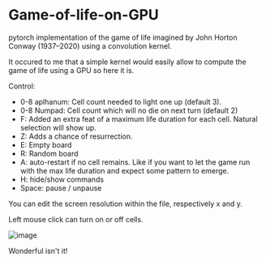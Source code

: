 # Game-of-life-on-GPU
pytorch implementation of the game of life imagined by John Horton Conway (1937–2020) using a convolution kernel.

It occured to me that a simple kernel would easily allow to compute the game of life using a GPU so here it is.

Control:

- 0-8 aplhanum: Cell count needed to light one up (default 3).
- 0-8 Numpad: Cell count which will no die on next turn (default 2)
- F: Added an extra feat of a maximum life duration for each cell. Natural selection will show up.
- Z: Adds a chance of resurrection.
- E: Empty board
- R: Random board
- A: auto-restart if no cell remains. Like if you want to let the game run with the max life duration and expect some pattern to emerge.
- H: hide/show commands
- Space: pause / unpause

You can edit the screen resolution within the file, respectively x and y.

Left mouse click can turn on or off cells.

![image](https://github.com/user-attachments/assets/bfd8b2d8-9ffc-4b6e-aa1d-f8bd559c2a63)

Wonderful isn't it!

